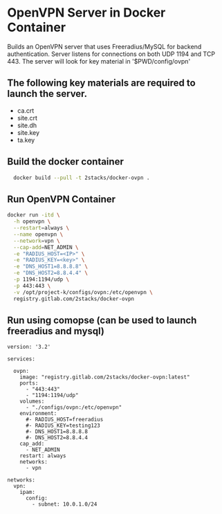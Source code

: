 # OpenVPN Server in Docker Container

Builds an OpenVPN server that uses Freeradius/MySQL for backend authentication.
Server listens for connections on both UDP 1194 and TCP 443.  The server will look
for key material in '$PWD/config/ovpn'

## The following key materials are required to launch the server.
  - ca.crt  
  - site.crt  
  - site.dh  
  - site.key  
  - ta.key

## Build the docker container
```bash
  docker build --pull -t 2stacks/docker-ovpn .
```

## Run OpenVPN Container
```bash
docker run -itd \
  -h openvpn \
  --restart=always \
  --name openvpn \
  --network=vpn \
  --cap-add=NET_ADMIN \
  -e "RADIUS_HOST=<IP>" \
  -e "RADIUS_KEY=<key>" \
  -e "DNS_HOST1=8.8.8.8" \
  -e "DNS_HOST2=8.8.4.4" \
  -p 1194:1194/udp \
  -p 443:443 \
  -v /opt/project-k/configs/ovpn:/etc/openvpn \
  registry.gitlab.com/2stacks/docker-ovpn
```

## Run using comopse (can be used to launch freeradius and mysql)

    version: '3.2'
    
    services:
    
      ovpn:
        image: "registry.gitlab.com/2stacks/docker-ovpn:latest"
        ports:
          - "443:443"
          - "1194:1194/udp"
        volumes:
          - "./configs/ovpn:/etc/openvpn"
        environment:
          #- RADIUS_HOST=freeradius
          #- RADIUS_KEY=testing123
          #- DNS_HOST1=8.8.8.8
          #- DNS_HOST2=8.8.4.4
        cap_add:
          - NET_ADMIN
        restart: always
        networks:
          - vpn
    
    networks:
      vpn:
        ipam:
          config:
            - subnet: 10.0.1.0/24

